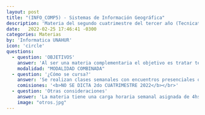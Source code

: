 ```yaml
---
layout: post
title: "(INFO_COMP5) - Sistemas de Información Geográfica"
description: 'Materia del segundo cuatrimestre del tercer año (Tecnicatura)'
date:   2022-02-25 17:46:41 -0300
categories: Materias
by: 'Informatica UNAHUR'
icon: 'circle'
questions:
  - question: 'OBJETIVOS'
    answer: 'Al ser una materia complementaria el objetivo es tratar temáticas específicas de los elementos que intervienen en aplicaciones que hacen uso de datos Georeferenciados. Se utilizan software específico para entender las imágenes satelitales y procesarlas, y se exploran opciones de Bases de Datos específicas.'
    modalidad: "MODALIDAD COMBINADA"
  - question: '¿Cómo se cursa?'
    answer: 'Se realizan clases semanales con encuentros presenciales o sincrónicos y prácticas para resolver. En el Campus Virtual se van abriendo contenidos semanalmente.'
    comisiones: '<b>NO SE DICTA 2do CUATRIMESTRE 2022</b></br>'
  - question: 'Otras consideraciones'
    answer: 'La materia tiene una carga horaria semanal asignada de 4hs aunque requiere dedicarle mayor tiempo en ciertos momentos dada la complejidad de ciertos ejercicios de algoritmia.'
    image: "otros.jpg"
---
```


